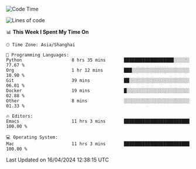 <!--START_SECTION:waka-->
![Code Time](http://img.shields.io/badge/Code%20Time-1%2C906%20hrs%2047%20mins-blue)

![Lines of code](https://img.shields.io/badge/From%20Hello%20World%20I%27ve%20Written-305.8%20thousand%20lines%20of%20code-blue)

📊 **This Week I Spent My Time On** 

```text
🕑︎ Time Zone: Asia/Shanghai

💬 Programming Languages: 
Python                   8 hrs 35 mins       ███████████████████░░░░░░   77.67 % 
Org                      1 hr 12 mins        ███░░░░░░░░░░░░░░░░░░░░░░   10.90 % 
Git                      39 mins             ██░░░░░░░░░░░░░░░░░░░░░░░   06.01 % 
Docker                   19 mins             █░░░░░░░░░░░░░░░░░░░░░░░░   02.88 % 
Other                    8 mins              ░░░░░░░░░░░░░░░░░░░░░░░░░   01.33 % 

🔥 Editors: 
Emacs                    11 hrs 3 mins       █████████████████████████   100.00 % 

💻 Operating System: 
Mac                      11 hrs 3 mins       █████████████████████████   100.00 % 
```


 Last Updated on 16/04/2024 12:38:15 UTC
<!--END_SECTION:waka-->
